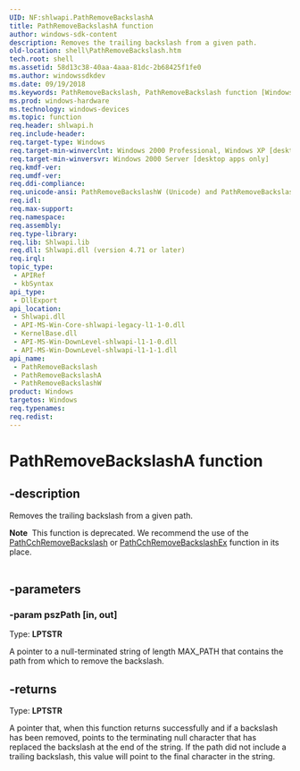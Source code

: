 ```yaml
---
UID: NF:shlwapi.PathRemoveBackslashA
title: PathRemoveBackslashA function
author: windows-sdk-content
description: Removes the trailing backslash from a given path.
old-location: shell\PathRemoveBackslash.htm
tech.root: shell
ms.assetid: 58d13c38-40aa-4aaa-81dc-2b68425f1fe0
ms.author: windowssdkdev
ms.date: 09/19/2018
ms.keywords: PathRemoveBackslash, PathRemoveBackslash function [Windows Shell], PathRemoveBackslashA, PathRemoveBackslashW, _win32_PathRemoveBackslash, shell.PathRemoveBackslash, shlwapi/PathRemoveBackslash, shlwapi/PathRemoveBackslashA, shlwapi/PathRemoveBackslashW
ms.prod: windows-hardware
ms.technology: windows-devices
ms.topic: function
req.header: shlwapi.h
req.include-header: 
req.target-type: Windows
req.target-min-winverclnt: Windows 2000 Professional, Windows XP [desktop apps only]
req.target-min-winversvr: Windows 2000 Server [desktop apps only]
req.kmdf-ver: 
req.umdf-ver: 
req.ddi-compliance: 
req.unicode-ansi: PathRemoveBackslashW (Unicode) and PathRemoveBackslashA (ANSI)
req.idl: 
req.max-support: 
req.namespace: 
req.assembly: 
req.type-library: 
req.lib: Shlwapi.lib
req.dll: Shlwapi.dll (version 4.71 or later)
req.irql: 
topic_type:
 - APIRef
 - kbSyntax
api_type:
 - DllExport
api_location:
 - Shlwapi.dll
 - API-MS-Win-Core-shlwapi-legacy-l1-1-0.dll
 - KernelBase.dll
 - API-MS-Win-DownLevel-shlwapi-l1-1-0.dll
 - API-MS-Win-DownLevel-shlwapi-l1-1-1.dll
api_name:
 - PathRemoveBackslash
 - PathRemoveBackslashA
 - PathRemoveBackslashW
product: Windows
targetos: Windows
req.typenames: 
req.redist: 
---
```


# PathRemoveBackslashA function


## -description


Removes the trailing backslash from a given path.
<div class="alert"><b>Note</b>  This function is deprecated. We recommend the use of the <a href="https://msdn.microsoft.com/61afc20e-ee6c-46ad-a058-64c57de41ba4">PathCchRemoveBackslash</a> or <a href="https://msdn.microsoft.com/250c2faa-94bb-42c1-97d4-37f8f59dbde6">PathCchRemoveBackslashEx</a> function in its place.</div><div> </div>

## -parameters




### -param pszPath [in, out]

Type: <b>LPTSTR</b>

A pointer to a null-terminated string of length MAX_PATH that contains the path from which to remove the backslash.


## -returns



Type: <b>LPTSTR</b>

A pointer that, when this function returns successfully and if a backslash has been removed, points to the terminating null character that has replaced the backslash at the end of the string. If the path did not include a trailing backslash, this value will point to the final character in the string.



